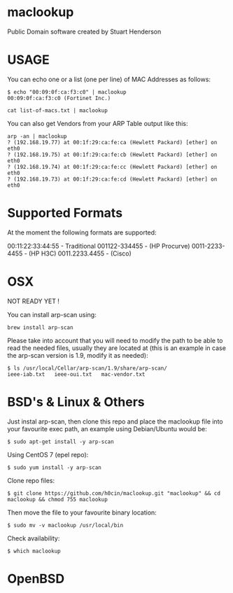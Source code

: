 # maclookup
Public Domain software created by Stuart Henderson

# USAGE

You can echo one or a list (one per line) of MAC Addresses as follows:

```
$ echo "00:09:0f:ca:f3:c0" | maclookup 
00:09:0f:ca:f3:c0 (Fortinet Inc.)
```

```
cat list-of-macs.txt | maclookup
```

You can also get Vendors from your ARP Table output like this:

```
arp -an | maclookup
? (192.168.19.77) at 00:1f:29:ca:fe:ca (Hewlett Packard) [ether] on eth0
? (192.168.19.75) at 00:1f:29:ca:fe:cb (Hewlett Packard) [ether] on eth0
? (192.168.19.74) at 00:1f:29:ca:fe:cc (Hewlett Packard) [ether] on eth0
? (192.168.19.73) at 00:1f:29:ca:fe:cd (Hewlett Packard) [ether] on eth0
```

# Supported Formats

At the moment the following formats are supported:

00:11:22:33:44:55 - Traditional
001122-334455 - (HP Procurve)
0011-2233-4455 - (HP H3C)
0011.2233.4455 - (Cisco)


# OSX

NOT READY YET !

You can install arp-scan using:

```
brew install arp-scan
```
Please take into account that you will need to modify the path to be able to read the needed files, usually
they are located at (this is an example in case the arp-scan version is 1.9, modify it as needed):
```
$ ls /usr/local/Cellar/arp-scan/1.9/share/arp-scan/
ieee-iab.txt   ieee-oui.txt   mac-vendor.txt
```

# BSD's & Linux & Others

Just instal arp-scan, then clone this repo and place the maclookup file into your favourite exec path, an example
using Debian/Ubuntu would be:

```
$ sudo apt-get install -y arp-scan
```

Using CentOS 7 (epel repo):

```
$ sudo yum install -y arp-scan 
```

Clone repo files:

```
$ git clone https://github.com/h0cin/maclookup.git "maclookup" && cd maclookup && chmod 755 maclookup
```

Then move the file to your favourite binary location:

```
$ sudo mv -v maclookup /usr/local/bin 
```

Check availability:

```
$ which maclookup
```


# OpenBSD 


